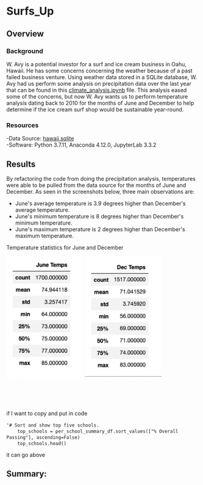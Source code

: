 # Surfs_Up

## Overview 

### Background
W. Avy is a potential investor for a surf and ice cream business in Oahu, Hawaii.  He has some concerns concerning the weather because of a past failed business venture.  Using weather data stored in a SQLite database, W. Avy had us perform some analysis on precipitation data over the last year that can be found in this [climate_analysis.ipynb](https://github.com/Bulzeye89/surfs_up/blob/main/climate_analysis.ipynb) file.  This analysis eased some of the concerns, but now W. Avy wants us to perform temperature analysis dating back to 2010 for the months of June and December to help determine if the ice cream surf shop would be sustainable year-round.

### Resources
-Data Source: [hawaii.sqlite](https://github.com/Bulzeye89/surfs_up/blob/main/hawaii.sqlite)<br>
-Software: Python 3.7.11, Anaconda 4.12.0, JupyterLab 3.3.2

## Results
By refactoring the code from doing the precipitation analysis, temperatures were able to be pulled from the data source for the months of June and December.  As seen in the screenshots below, three main observations are:
- June's average temperature is 3.9 degrees higher than December's average temperature.
- June's minimum temperature is 8 degrees higher than December's minimum temperature.  
- June's maximum temperature is 2 degrees higher than December's maximum temperature.  

Temperature statistics for June and December
<p float="left">
<img src="https://github.com/Bulzeye89/surfs_up/blob/main/Resources/June_temps.png" width=40% height=50%>
<img src="https://github.com/Bulzeye89/surfs_up/blob/main/Resources/Dec_temps.png" width=40% height=50%>
</p>

<br>
<br>


<br>

if I want to copy and put in code
    
    '# Sort and show top five schools.
        top_schools = per_school_summary_df.sort_values(["% Overall Passing"], ascending=False)
        top_schools.head()

it can go above



## Summary: 

